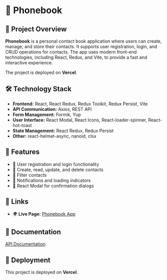 # 📱 Phonebook

## 🚀 Project Overview

**Phonebook** is a personal contact book application where users can create, manage, and store their contacts. It supports user registration, login, and CRUD operations for contacts. The app uses modern front-end technologies, including React, Redux, and Vite, to provide a fast and interactive experience.

The project is deployed on **Vercel**.

## 🛠️ Technology Stack

- **Frontend:** React, React Redux, Redux Toolkit, Redux Persist, Vite
- **API Communication:** Axios, REST API
- **Form Management:** Formik, Yup
- **User Interface:** React Modal, React Icons, React-loader-spinner, React-hot-toast
- **State Management:** React Redux, Redux Persist
- **Other:** react-helmet-async, nanoid, clsx

## 📂 Features

- 📌 User registration and login functionality
- 📌 Create, read, update, and delete contacts
- 📌 Filter contacts
- 📌 Notifications and loading indicators
- 📌 React Modal for confirmation dialogs

## 🔗 Links

- 🌍 **Live Page:** [Phonebook App](https://goit-react-hw-08-orpin-nu.vercel.app/)

## 📖 Documentation

[API Documentation](https://connections-api.goit.global/docs/)

## 🚀 Deployment

This project is deployed on **Vercel**.

